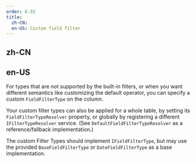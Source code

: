 ```yaml
---
order: 6.55
title:
  zh-CN: 
  en-US: Custom field filter
---
```


## zh-CN


## en-US

For types that are not supported by the built-in filters, or when you want different semantics like customizing the default operator, you can specify a custom `FieldFilterType` on the column.

Your custom filter types can also be applied for a whole table, by setting its `FieldFilterTypeResolver` property, or globally by registering a different `IFilterTypeResolver` service. (See `DefaultFieldFilterTypeResolver` as a reference/fallback implementation.)

The custom Filter Types should implement `IFieldFilterType`, but may use the provided `BaseFieldFilterType` or `DateFieldFilterType` as a base implementation.